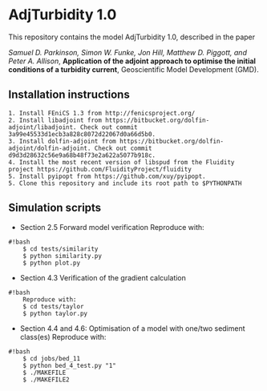 AdjTurbidity 1.0
================

This repository contains the model AdjTurbidity 1.0, described in the paper

*Samuel D. Parkinson, Simon W. Funke, Jon Hill, Matthew D. Piggott, and Peter A. Allison*, **Application of the adjoint approach to optimise the initial conditions of a turbidity current**, Geoscientific Model Development (GMD).


Installation instructions
-------------------------

    1. Install FEniCS 1.3 from http://fenicsproject.org/
    2. Install libadjoint from https://bitbucket.org/dolfin-adjoint/libadjoint. Check out commit 3a99e45533d1ecb3a828c8072d22067d0a66d5b0.
    3. Install dolfin-adjoint from https://bitbucket.org/dolfin-adjoint/dolfin-adjoint. Check out commit d9d3d28632c56e9a68b48f73e2a622a5077b918c.
    4. Install the most recent version of libspud from the Fluidity project https://github.com/FluidityProject/fluidity
    5. Install pyipopt from https://github.com/xuy/pyipopt.
    5. Clone this repository and include its root path to $PYTHONPATH


Simulation scripts
------------------

* Section 2.5 Forward model verification
    Reproduce with:

```
#!bash
    $ cd tests/similarity
    $ python similarity.py
    $ python plot.py
```


* Section 4.3 Verification of the gradient calculation

```
#!bash
    Reproduce with:
    $ cd tests/taylor
    $ python taylor.py
```

* Section 4.4 and 4.6: Optimisation of a model with one/two sediment class(es)
    Reproduce with:

```
#!bash
    $ cd jobs/bed_11
    $ python bed_4_test.py "1"
    $ ./MAKEFILE
    $ ./MAKEFILE2
```